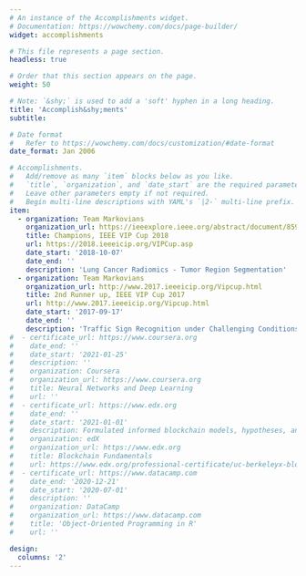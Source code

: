 ```yaml
---
# An instance of the Accomplishments widget.
# Documentation: https://wowchemy.com/docs/page-builder/
widget: accomplishments

# This file represents a page section.
headless: true

# Order that this section appears on the page.
weight: 50

# Note: `&shy;` is used to add a 'soft' hyphen in a long heading.
title: 'Accomplish&shy;ments'
subtitle:

# Date format
#   Refer to https://wowchemy.com/docs/customization/#date-format
date_format: Jan 2006

# Accomplishments.
#   Add/remove as many `item` blocks below as you like.
#   `title`, `organization`, and `date_start` are the required parameters.
#   Leave other parameters empty if not required.
#   Begin multi-line descriptions with YAML's `|2-` multi-line prefix.
item:
  - organization: Team Markovians
    organization_url: https://ieeexplore.ieee.org/abstract/document/8590841
    title: Champions, IEEE VIP Cup 2018
    url: https://2018.ieeeicip.org/VIPCup.asp
    date_start: '2018-10-07'
    date_end: ''
    description: 'Lung Cancer Radiomics - Tumor Region Segmentation'
  - organization: Team Markovians
    organization_url: http://www.2017.ieeeicip.org/Vipcup.html
    title: 2nd Runner up, IEEE VIP Cup 2017
    url: http://www.2017.ieeeicip.org/Vipcup.html
    date_start: '2017-09-17'
    date_end: ''
    description: 'Traffic Sign Recognition under Challenging Conditions'
#  - certificate_url: https://www.coursera.org
#    date_end: ''
#    date_start: '2021-01-25'
#    description: ''
#    organization: Coursera
#    organization_url: https://www.coursera.org
#    title: Neural Networks and Deep Learning
#    url: ''
#  - certificate_url: https://www.edx.org
#    date_end: ''
#    date_start: '2021-01-01'
#    description: Formulated informed blockchain models, hypotheses, and use cases.
#    organization: edX
#    organization_url: https://www.edx.org
#    title: Blockchain Fundamentals
#    url: https://www.edx.org/professional-certificate/uc-berkeleyx-blockchain-fundamentals
#  - certificate_url: https://www.datacamp.com
#    date_end: '2020-12-21'
#    date_start: '2020-07-01'
#    description: ''
#    organization: DataCamp
#    organization_url: https://www.datacamp.com
#    title: 'Object-Oriented Programming in R'
#    url: ''

design:
  columns: '2'
---
```

